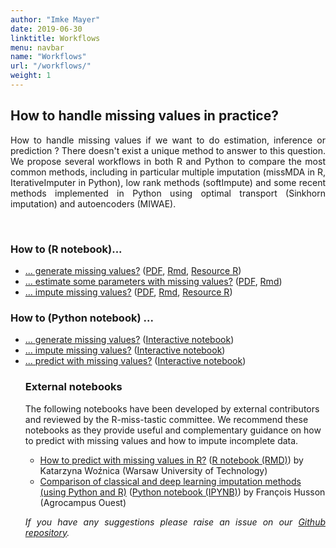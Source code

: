 ```yaml
---
author: "Imke Mayer"
date: 2019-06-30
linktitle: Workflows
menu: navbar
name: "Workflows"
url: "/workflows/"
weight: 1
---
```


<h2>How to handle missing values in practice? </h2>

<p align="justify">How to handle missing values if we want to do estimation, inference or prediction ?</i> There doesn't exist a unique method to answer to this question. We propose several workflows in both R and Python to compare the most common methods, including in particular multiple imputation (missMDA in R, IterativeImputer in Python), low rank methods (softImpute) and some recent methods implemented in Python using optimal transport (Sinkhorn imputation) and autoencoders (MIWAE). </p>



<br>
<h3>How to (R notebook)...</h3>
<ul class="list-group" id="workflows-list">
<li class="list-group-item"> <a href="/how-to/generate/missSimul.html" target="_blank">... generate missing values?</a> (<a href="/how-to/generate/missSimul.pdf" target="_blank">PDF</a>, <a href="/how-to/generate/missSimul.Rmd" target="_blank">Rmd</a>, <a href="/how-to/generate/amputation.R" target="_blank">Resource R</a>)</li>
<li class="list-group-item"> <a href="/how-to/estimate/missEstim.html" target="_blank">... estimate some parameters with missing values?</a> (<a href="/how-to/estimate/missEstim.pdf" target="_blank">PDF</a>, <a href="/how-to/estimate/missEstim.Rmd" target="_blank">Rmd</a>)</li>
<li class="list-group-item"> <a href="/how-to/impute/missImp.html" target="_blank">... impute missing values?</a> (<a href="/how-to/impute/missImp.pdf" target="_blank">PDF</a>, <a href="/how-to/impute/missImp.Rmd" target="_blank">Rmd</a>, <a href="/how-to/impute/CrossValidation_softImpute.R" target="_blank">Resource R</a>)</li>
</ul>



<h3> How to (Python notebook) ...  </h3>
<p align="justify">
<ul class="list-group" id="workflows-list_py">
<li class="list-group-item"> <a href="/how-to/python/generate_html/How%20to%20generate%20missing%20values.html" target="_blank">... generate missing values?</a> (<a href="https://mybinder.org/v2/gh/R-miss-tastic/website/807208effeaa1f713b444d4bef62ccd2bd1ab8d6?filepath=static%2Fhow-to%2Fpython%2FHow%20to%20generate%20missing%20values.ipynb" target="_blank">Interactive notebook</a>)</li>
<li class="list-group-item"> <a href="/how-to/python/Howtoimpute.html" target="_blank">... impute missing values?</a> (<a href="https://mybinder.org/v2/gh/R-miss-tastic/website/62e85606538ce6e7abe7b2ee2d4fe31bf59fcd4b?filepath=static%2Fhow-to%2Fpython%2FHowtoimpute.ipynb" target="_blank">Interactive notebook</a>)</li>
<li class="list-group-item"> <a href="/how-to/python/predict_html/How%20to%20predict.html" target="_blank">... predict with missing values?</a> (<a href="https://notebooks.gesis.org/binder/v2/gh/R-miss-tastic/website/68603d054e4f5d316aefdcfc9165f524e07cf46f?filepath=static%2Fhow-to%2Fpython%2FHow%20to%20predict.ipynb" target="_blank">Interactive notebook</a>)</li>
</p>

<h3>External notebooks</h3>

The following notebooks have been developed by external contributors and reviewed by the R-miss-tastic committee. We recommend these notebooks as they provide useful and complementary guidance on how to predict with missing values and how to impute incomplete data.

<ul class="list-group" id="external-workflows-list">
<li class="list-group-item"> <a href="/how-to/external/How_to_predict_in_R.html" target="_blank">How to predict with missing values in R?</a> (<a href="/how-to/external/How_to_predict_in_R.Rmd" target="_blank">R notebook (RMD)</a>) by Katarzyna Woźnica (Warsaw University of Technology)</li>
<li class="list-group-item"> <a href="/how-to/external/Comparison_imputation_deep_classical.html" target="_blank">Comparison of classical and deep learning imputation methods (using Python and R)</a> (<a href="/how-to/external/Comparison_imputation_deep_classical.ipynb" target="_blank">Python notebook (IPYNB)</a>) by François Husson (Agrocampus Ouest)</li>
</ul>



<p align="justify"><i>If you have any suggestions please raise an issue on our <a href="https://github.com/R-miss-tastic/website" target="_blank">Github repository</a>.</i></p>



<style>
.collapse-row.collapsed + tr {
     display: none;
}


tr.border_bottom {
  border-bottom:2pt solid black;
}


table {
  font-size: small;
}

</style>
